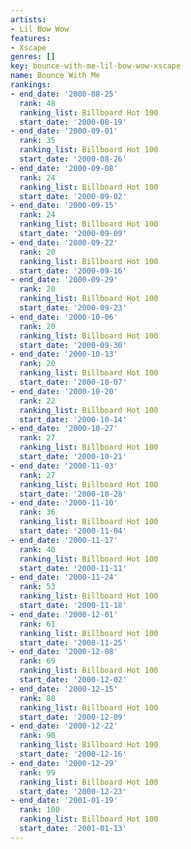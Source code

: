 ```yaml
---
artists:
- Lil Bow Wow
features:
- Xscape
genres: []
key: bounce-with-me-lil-bow-wow-xscape
name: Bounce With Me
rankings:
- end_date: '2000-08-25'
  rank: 48
  ranking_list: Billboard Hot 100
  start_date: '2000-08-19'
- end_date: '2000-09-01'
  rank: 35
  ranking_list: Billboard Hot 100
  start_date: '2000-08-26'
- end_date: '2000-09-08'
  rank: 24
  ranking_list: Billboard Hot 100
  start_date: '2000-09-02'
- end_date: '2000-09-15'
  rank: 24
  ranking_list: Billboard Hot 100
  start_date: '2000-09-09'
- end_date: '2000-09-22'
  rank: 20
  ranking_list: Billboard Hot 100
  start_date: '2000-09-16'
- end_date: '2000-09-29'
  rank: 20
  ranking_list: Billboard Hot 100
  start_date: '2000-09-23'
- end_date: '2000-10-06'
  rank: 20
  ranking_list: Billboard Hot 100
  start_date: '2000-09-30'
- end_date: '2000-10-13'
  rank: 20
  ranking_list: Billboard Hot 100
  start_date: '2000-10-07'
- end_date: '2000-10-20'
  rank: 22
  ranking_list: Billboard Hot 100
  start_date: '2000-10-14'
- end_date: '2000-10-27'
  rank: 27
  ranking_list: Billboard Hot 100
  start_date: '2000-10-21'
- end_date: '2000-11-03'
  rank: 27
  ranking_list: Billboard Hot 100
  start_date: '2000-10-28'
- end_date: '2000-11-10'
  rank: 36
  ranking_list: Billboard Hot 100
  start_date: '2000-11-04'
- end_date: '2000-11-17'
  rank: 40
  ranking_list: Billboard Hot 100
  start_date: '2000-11-11'
- end_date: '2000-11-24'
  rank: 53
  ranking_list: Billboard Hot 100
  start_date: '2000-11-18'
- end_date: '2000-12-01'
  rank: 61
  ranking_list: Billboard Hot 100
  start_date: '2000-11-25'
- end_date: '2000-12-08'
  rank: 69
  ranking_list: Billboard Hot 100
  start_date: '2000-12-02'
- end_date: '2000-12-15'
  rank: 80
  ranking_list: Billboard Hot 100
  start_date: '2000-12-09'
- end_date: '2000-12-22'
  rank: 90
  ranking_list: Billboard Hot 100
  start_date: '2000-12-16'
- end_date: '2000-12-29'
  rank: 99
  ranking_list: Billboard Hot 100
  start_date: '2000-12-23'
- end_date: '2001-01-19'
  rank: 100
  ranking_list: Billboard Hot 100
  start_date: '2001-01-13'
---
```


